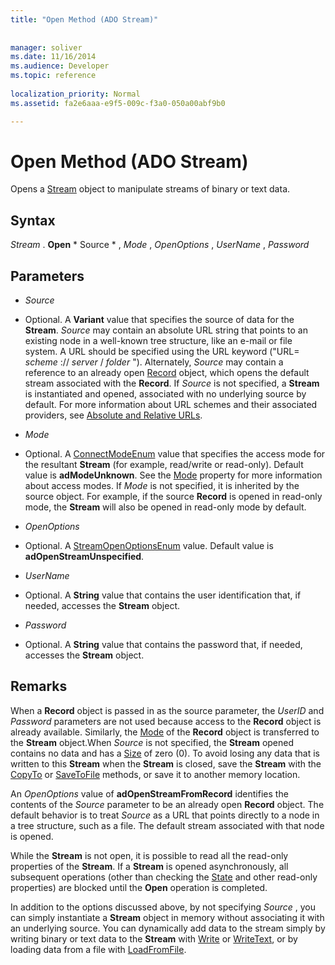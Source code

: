 ```yaml
---
title: "Open Method (ADO Stream)"
 
 
manager: soliver
ms.date: 11/16/2014
ms.audience: Developer
ms.topic: reference
  
localization_priority: Normal
ms.assetid: fa2e6aaa-e9f5-009c-f3a0-050a00abf9b0

---
```


# Open Method (ADO Stream)

Opens a [Stream](stream-object-ado.md) object to manipulate streams of binary or text data. 
  
## Syntax

 *Stream*  . **Open** * Source *  ,  *Mode*  ,  *OpenOptions*  ,  *UserName*  ,  *Password* 
  
## Parameters

-  *Source* 
    
- Optional. A **Variant** value that specifies the source of data for the **Stream**.  *Source*  may contain an absolute URL string that points to an existing node in a well-known tree structure, like an e-mail or file system. A URL should be specified using the URL keyword ("URL=  *scheme*  ://  *server*  /  *folder*  "). Alternately,  *Source*  may contain a reference to an already open [Record](record-object-ado.md) object, which opens the default stream associated with the **Record**. If  *Source*  is not specified, a **Stream** is instantiated and opened, associated with no underlying source by default. For more information about URL schemes and their associated providers, see [Absolute and Relative URLs](absolute-and-relative-urls.md).
    
-  *Mode* 
    
- Optional. A [ConnectModeEnum](connectmodeenum.md) value that specifies the access mode for the resultant **Stream** (for example, read/write or read-only). Default value is **adModeUnknown**. See the [Mode](mode-property-ado.md) property for more information about access modes. If  *Mode*  is not specified, it is inherited by the source object. For example, if the source **Record** is opened in read-only mode, the **Stream** will also be opened in read-only mode by default. 
    
-  *OpenOptions* 
    
- Optional. A [StreamOpenOptionsEnum](streamopenoptionsenum.md) value. Default value is **adOpenStreamUnspecified**. 
    
-  *UserName* 
    
- Optional. A **String** value that contains the user identification that, if needed, accesses the **Stream** object. 
    
-  *Password* 
    
- Optional. A **String** value that contains the password that, if needed, accesses the **Stream** object. 
    
## Remarks

When a **Record** object is passed in as the source parameter, the  *UserID*  and  *Password*  parameters are not used because access to the **Record** object is already available. Similarly, the [Mode](mode-property-ado.md) of the **Record** object is transferred to the **Stream** object.When  *Source*  is not specified, the **Stream** opened contains no data and has a [Size](http://msdn.microsoft.com/library/deb84313-36d1-fa49-e4cd-daecab96f343%28Office.15%29.aspx) of zero (0). To avoid losing any data that is written to this **Stream** when the **Stream** is closed, save the **Stream** with the [CopyTo](copyto-method-ado.md) or [SaveToFile](savetofile-method-ado.md) methods, or save it to another memory location. 
  
An  *OpenOptions*  value of **adOpenStreamFromRecord** identifies the contents of the  *Source*  parameter to be an already open **Record** object. The default behavior is to treat  *Source*  as a URL that points directly to a node in a tree structure, such as a file. The default stream associated with that node is opened. 
  
While the **Stream** is not open, it is possible to read all the read-only properties of the **Stream**. If a **Stream** is opened asynchronously, all subsequent operations (other than checking the [State](state-property-ado.md) and other read-only properties) are blocked until the **Open** operation is completed. 
  
In addition to the options discussed above, by not specifying  *Source*  , you can simply instantiate a **Stream** object in memory without associating it with an underlying source. You can dynamically add data to the stream simply by writing binary or text data to the **Stream** with [Write](write-method-ado.md) or [WriteText](writetext-method-ado.md), or by loading data from a file with [LoadFromFile](loadfromfile-method-ado.md).
  

